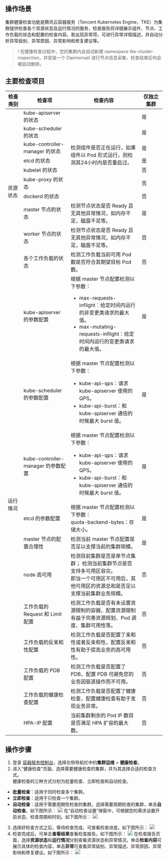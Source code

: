 ## 操作场景
集群健康检查功能是腾讯云容器服务（Tencent Kubernetes Engine，TKE）为集群提供检查各个资源状态及运行情况的服务，检查报告将详细展示组件、节点、工作负载的状态和配置的检查内容。若出现异常项，可进行异常详情描述，并自动分析异常级别、异常原因、异常影响和修复建议等。
>! 在健康检查过程中，您的集群内会自动新建 namespace tke-cluster-inspection，并安装一个 Daemonset 进行节点信息采集，检查结束后均会被自动删除。

## 主要检查项目
<table>
<thead>
<tr>
<th width="10%">检查类别</th>
<th width="30%">检查项</th>
<th width="45%">检查内容</th>
<th width="15%">仅独立集群</th>
</tr>
</thead>

<tbody>

<tr>
<td rowspan=10>资源状态</td>
<td> kube-apiserver 的状态</td>
<td rowspan=7> 检测组件是否正在运行，如果组件以 Pod 形式运行，则检测其24小时内是否重启过。</td>
<td> 是</td>
</tr>

<tr>
<td> kube-scheduler 的状态</td>
<td> 是</td>
</tr>

<tr>
<td> kube-controller-manager 的状态</td>
<td> 是</td>
</tr>

<tr>
<td> etcd 的状态</td>
<td> 是</td>
</tr>

<tr>
<td> kubelet 的状态</td>
<td> 否</td>
</tr>

<tr>
<td> kube-proxy 的状态</td>
<td> 否</td>
</tr>

<tr>
<td> dockerd 的状态</td>
<td> 否</td>
</tr>

<tr>
<td> master 节点的状态</td>
<td> 检测节点状态是否 Ready 且无其他异常情况，如内存不足，磁盘不足等。</td>
<td> 是</td>
</tr>

<tr>
<td> worker 节点的状态</td>
<td> 检测节点状态是否 Ready 且无其他异常情况，如内存不足，磁盘不足等。</td>
<td> 否</td>
</tr>

<tr>
<td> 各个工作负载的状态</td>
<td> 检测工作负载当前可用 Pod 数是否符合其期望目标 Pod 数。</td>
<td> 否</td>
</tr>

<tr>
<td rowspan=14>运行情况</td>
<td> kube-apiserver 的参数配置</td>
<td> 根据 master 节点配置检测以下参数：<ul><li>max-requests-inflight：给定时间内运行的非变更类请求的最大值。</li><li>max-mutating-requests-inflight：给定时间内运行的变更类请求的最大值。</li></ul></td>
<td> 是</td>
</tr>

<tr>
<td> kube-scheduler 的参数配置</td>
<td> 根据 master 节点配置检测以下参数：<ul><li>kube-api-qps：请求 kube-apiserver 使用的 QPS。</li><li>kube-api-burst：和 kube-apiserver 通信的时候最大 burst 值。</li></ul></td>
<td> 是</td>
</tr>

<tr>
<td> kube-controller-manager 的参数配置</td>
<td> 根据 master 节点配置检测以下参数：<ul><li>kube-api-qps：请求 kube-apiserver 使用的 QPS。</li>
<li>kube-api-burst：和 kube-apiserver 通信的时候最大 burst 值。</li></ul></td>
<td> 是</td>
</tr>

<tr>
<td> etcd 的参数配置</td>
<td> 根据 master 节点配置检测以下参数：<br>quota-backend-bytes：存储大小。</td>
<td> 是</td>
</tr>


<tr>
<td> master 节点的配置合理性</td>
<td> 检测当前 master 节点配置是否足以支撑当前的集群规模。</td>
<td> 是</td>
</tr>

<tr>
<td> node 高可用</td>
<td> 检测目前集群是否是单节点集群；
检测当前集群节点是否支持多可用区容灾。<br>
即当一个可用区不可用后，其他可用区的资源总和是否足以支撑当前集群业务规模。</td>
<td> 否</td>
</tr>

<tr>
<td> 工作负载的 Request 和 Limit 配置</td>
<td> 检测工作负载是否有未设置资源限制的容器，配置资源限制有益于完善资源规划、Pod 调度、集群可用性等。</td>
<td> 否</td>
</tr>

<tr>
<td>工作负载的反亲和性配置</td>
<td> 检测工作负载是否配置了亲和性或者反亲和性，配置反亲和性有助于提高业务的高可用性。</td>
<td> 否</td>
</tr>

<tr>
<td> 工作负载的 PDB 配置</td>
<td> 检测工作负载是否配置了 PDB，配置 PDB 可避免您的业务因驱逐操作而不可用。</td>
<td> 否</td>
</tr>

<tr>
<td> 工作负载的健康检查配置</td>
<td> 检测工作负载是否配置了健康检查，配置健康检查有助于发现业务异常。</td>
<td> 否</td>
</tr>

<tr>
<td> HPA-IP 配置</td>
<td> 当前集群剩余的 Pod IP 数目是否满足 HPA 扩容的最大数。</td>
<td> 否</td>
</tr>



</tr>
</tr>
</tbody></table>

## 操作步骤
1. 登录 [容器服务控制台](https://console.cloud.tencent.com/tke2)，选择左侧导航栏中的**集群运维** > **健康检查**。
2. 进入“健康检查”页面，选择需要健康检查的集群，并为其选择合适的检查方式。    
    健康检查的三种方式分别为批量检查、立即检查和自动检查。
 - **批量检查**：适用于同时检查多个集群。
 - **立即检查**：适用于只检查一个集群。
 - **自动检查**：适用于需要周期性检查的集群。选择需要周期检查的集群，单击**自动检查**。如下图所示：
![](https://main.qcloudimg.com/raw/4a75503f0874e141fe0ed51a79b3a541.png)
在“自动检查设置”弹窗中，可根据您的需求设置开启状态、检查周期和时刻。如下图所示：
![](https://main.qcloudimg.com/raw/d72ed862d40c31ffb9b06923b209e088.png)
3. 选择好检查方式之后，等待检查完成，可查看检查进度。如下图所示：
![](https://main.qcloudimg.com/raw/1cd61fbcf4d82f5ba15ba8ac5a608b8a.png)
4. 检查完成后，可单击**查看结果**查看检查报告。如下图所示：
![](https://main.qcloudimg.com/raw/49258501e70fdea11dd6ec76fcbdc093.png)
在检查报告页面，选择**资源状态**和**运行情况**分别查看资源状态和异常情况，单击**检查内容**可展示具体的检查内容，单击**异常**可查看异常级别、异常描述、异常原因、异常影响和修复建议。如下图所示：
![](https://main.qcloudimg.com/raw/43b7443dd6a65e44f29ae5401ea1eac7.png)

